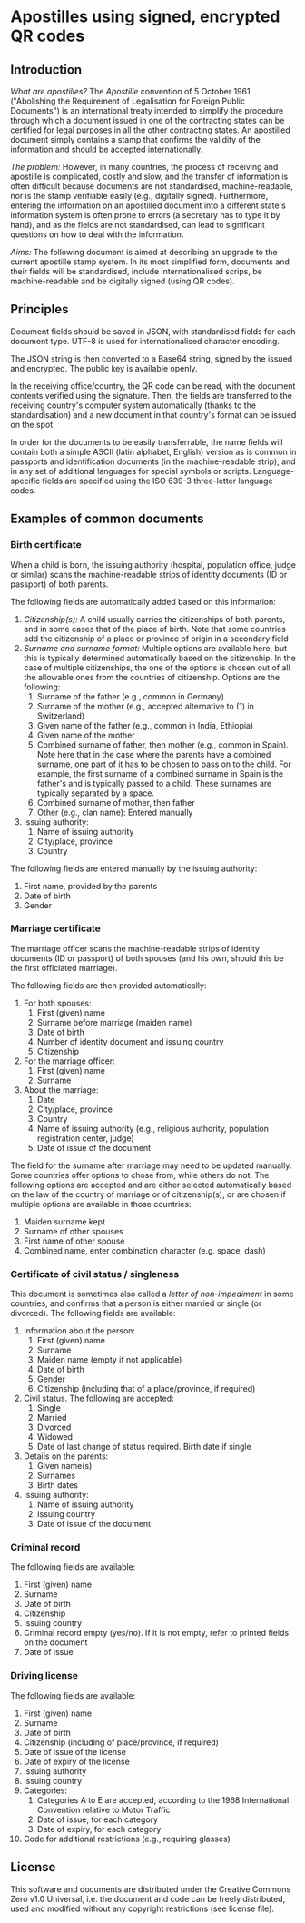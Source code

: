 # Apostilles using signed, encrypted QR codes

## Introduction

*What are apostilles?* The _Apostille_ convention of 5 October 1961 ("Abolishing the Requirement of Legalisation for Foreign Public Documents") is an international treaty intended to simplify the procedure through which a document issued in one of the contracting states can be certified for legal purposes in all the other contracting states. An apostilled document simply contains a stamp that confirms the validity of the information and should be accepted internationally.

*The problem:* However, in many countries, the process of receiving and apostille is complicated, costly and slow, and the transfer of information is often difficult because documents are not standardised, machine-readable, nor is the stamp verifiable easily (e.g., digitally signed). Furthermore, entering the information on an apostilled document into a different state's information system is often prone to errors (a secretary has to type it by hand), and as the fields are not standardised, can lead to significant questions on how to deal with the information.

*Aims:* The following document is aimed at describing an upgrade to the current apostille stamp system. In its most simplified form, documents and their fields will be standardised, include internationalised scrips, be machine-readable and be digitally signed (using QR codes).

## Principles

Document fields should be saved in JSON, with standardised fields for each document type. UTF-8 is used for internationalised character encoding.

The JSON string is then converted to a Base64 string, signed by the issued and encrypted. The public key is available openly. 

In the receiving office/country, the QR code can be read, with the document contents verified using the signature. Then, the fields are transferred to the receiving country's computer system automatically (thanks to the standardisation) and a new document in that country's format can be issued on the spot.

In order for the documents to be easily transferrable, the name fields will contain both a simple ASCII (latin alphabet, English) version as is common in passports and identification documents (in the machine-readable strip), and in any set of additional languages for special symbols or scripts. Language-specific fields are specified using the ISO 639-3 three-letter language codes.

## Examples of common documents

### Birth certificate

When a child is born, the issuing authority (hospital, population office, judge or similar) scans the machine-readable strips of identity documents (ID or passport) of both parents.

The following fields are automatically added based on this information:
1. *Citizenship(s):* A child usually carries the citizenships of both parents, and in some cases that of the place of birth. Note that some countries add the citizenship of a place or province of origin in a secondary field
2. *Surname and surname format:* Multiple options are available here, but this is typically determined automatically based on the citizenship. In the case of multiple citizenships, the one of the options is chosen out of all the allowable ones from the countries of citizenship. Options are the following:
   1. Surname of the father (e.g., common in Germany)
   2. Surname of the mother (e.g., accepted alternative to (1) in Switzerland)
   3. Given name of the father (e.g., common in India, Ethiopia)
   4. Given name of the mother
   5. Combined surname of father, then mother (e.g., common in Spain). Note here that in the case where the parents have a combined surname, one part of it has to be chosen to pass on to the child. For example, the first surname of a combined surname in Spain is the father's and is typically passed to a child. These surnames are typically separated by a space.
   6. Combined surname of mother, then father
   7. Other (e.g., clan name): Entered manually
3. Issuing authority:
   1. Name of issuing authority
   2. City/place, province
   3. Country
   
The following fields are entered manually by the issuing authority:
1. First name, provided by the parents
2. Date of birth
3. Gender

### Marriage certificate

The marriage officer scans the machine-readable strips of identity documents (ID or passport) of both spouses (and his own, should this be the first officiated marriage).

The following fields are then provided automatically:
1. For both spouses:
   1. First (given) name
   2. Surname before marriage (maiden name)
   3. Date of birth
   4. Number of identity document and issuing country
   5. Citizenship
2. For the marriage officer:
   1. First (given) name
   2. Surname
3. About the marriage:
   1. Date
   2. City/place, province
   3. Country
   4. Name of issuing authority (e.g., religious authority, population registration center, judge)
   5. Date of issue of the document

The field for the surname after marriage may need to be updated manually. Some countries offer options to chose from, while others do not. The following options are accepted and are either selected automatically based on the law of the country of marriage or of citizenship(s), or are chosen if multiple options are available in those countries:
1. Maiden surname kept
2. Surname of other spouses
3. First name of other spouse
4. Combined name, enter combination character (e.g. space, dash)

### Certificate of civil status / singleness

This document is sometimes also called a *letter of non-impediment* in some countries, and confirms that a person is either married or single (or divorced). The following fields are available:

1. Information about the person:
   1. First (given) name
   2. Surname
   3. Maiden name (empty if not applicable)
   4. Date of birth
   5. Gender
   6. Citizenship (including that of a place/province, if required)
2. Civil status. The following are accepted:
   1. Single
   2. Married
   3. Divorced
   4. Widowed
   5. Date of last change of status required. Birth date if single
3. Details on the parents:
   1. Given name(s)
   2. Surnames
   3. Birth dates
4. Issuing authority:
   1. Name of issuing authority
   2. Issuing country
   3. Date of issue of the document

### Criminal record

The following fields are available:
1. First (given) name
2. Surname
3. Date of birth
4. Citizenship
5. Issuing country
6. Criminal record empty (yes/no). If it is not empty, refer to printed fields on the document
7. Date of issue

### Driving license

The following fields are available:
1. First (given) name
2. Surname
3. Date of birth
4. Citizenship (including of place/province, if required)
5. Date of issue of the license
6. Date of expiry of the license
7. Issuing authority
8. Issuing country
9. Categories:
   1. Categories A to E are accepted, according to the 1968 International Convention relative to Motor Traffic
   2. Date of issue, for each category
   3. Date of expiry, for each category
10. Code for additional restrictions (e.g., requiring glasses)


## License

This software and documents are distributed under the Creative Commons Zero v1.0 Universal, i.e. the document and code can be freely distributed, used and modified without any copyright restrictions (see license file).

